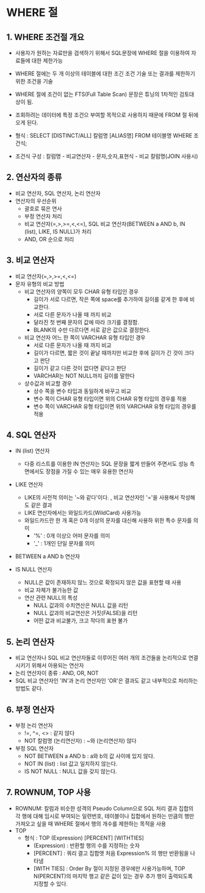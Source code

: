 # WHERE 절
## 1. WHERE 조건절 개요
- 사용자가 원하는 자료만을 검색하기 위해서 SQL문장에 WHERE 절을 이용하여 자료들에 대한 제한가능
- WHERE 절에는 두 개 이상의 테이블에 대한 조긴 조건 기술 또는 결과를 제한하기 위한 조건을 기술
- WHERE 절에 조건이 없는 FTS(Full Table Scan) 문장은 튜닝의 1차적인 검토대상이 됨.
- 조회하려는 데이터에 특정 조건으 부여할 목적으로 사용하지 때문에 FROM 절 뒤에 오게 된다.

- 형식 : SELECT [DISTINCT/ALL] 칼럼명 [ALIAS명] FROM 테이블명 WHERE 조건식;
- 조건식 구성 : 칼럼명 - 비교연산자 - 문자,숫자,표현식 - 비교 칼럼명(JOIN 사용시)

## 2. 연산자의 종류
- 비교 연산자, SQL 연산자, 논리 연산자
- 연산자의 우선순위
	- 괄호로 묶은 연사
	- 부정 연산자 처리
	- 비교 연산자(=,>,>=,<,<=), SQL 비교 연산자(BETWEEN a AND b, IN (list), LIKE, IS NULL)가 처리
	- AND, OR 순으로 처리
	
## 3. 비교 연산자
- 비교 연산자(=,>,>=,<,<=)
- 문자 유형의 비교 방법
	- 비교 연산자의 양쪽이 모두 CHAR 유형 타입인 경우
		- 길이가 서로 다르면, 작은 쪽에 space를 추가하여 길이를 같게 한 후에 비교한다.
		- 서로 다른 문자가 나올 때 까지 비교
		- 달라진 첫 번째 문자의 값에 따라 크기를 결정함.
		- BLANK의 수만 다르다면 서로 같은 값으로 결정한다.
	- 비교 연산자 어느 한 쪽이 VARCHAR 유형 타입인 경우
		- 서로 다른 문자가 나올 때 까지 비교
		- 길이가 다르면, 짧은 것이 끝날 때까지만 비교한 후에 길이가 긴 것이 크다고 판단
		- 길이가 같고 다른 것이 없다면 같다고 판단
		- VARCHAR는 NOT NULL까지 길이를 말한다
	- 상수값과 비교할 경우
		- 상수 쪽을 변수 타입과 동일하게 바꾸고 비교
		- 변수 쪽이 CHAR 유형 타입이면 위의 CHAR 유형 타입의 경우를 적용
		- 변수 쪽이 VARCHAR 유형 타입이면 위의 VARCHAR 유형 타입의 경우를 적용

## 4. SQL 연산자
- IN (list) 연산자
	- 다중 리스트를 이용한 IN 연산자는 SQL 문장을 짧게 만들어 주면서도 성능 측면에서도 장점을 가질 수 있는 매우 유용한 연산자
- LIKE 연산자
	- LIKE의 사전적 의미는 '~와 같다'이다. , 비교 연산자인 '='을 사용해서 작성해도 같은 결과
	- LIKE 연산자에서는 와일드카드(WildCard) 사용가능
	- 와일드카드란 한 개 혹은 0개 이상의 문자를 대신해 사용하 위한 특수 문자를 의미
		- '%' : 0개 이상으 어떠 문자를 의미
		- '_' : 1개인 단일 문자를 의미

- BETWEEN a AND b 연산자
- IS NULL 연산자
	- NULL은 값이 존재하지 않느 것으로 확정되지 않은 값을 표현할 때 사용
	- 비교 자체가 불가능한 값
	- 연산 관련 NULL의 특성
		- NULL 값과의 수치연산은 NULL 값을 리턴
		- NULL 값과의 비교연산은 거짓(FALSE)을 리턴
		- 어떤 값과 비교불가, 크고 작다의 표현 불가

## 5. 논리 연산자
- 비교 연산자나 SQL 비교 연산자들로 이루어진 여러 개의 조건들을 논리적으로 연결시키기 위해서 아용되는 연산자 
- 논리 연산자이 종류 : AND, OR, NOT
- SQL 비교 연산자인 'IN'과 논리 연산자인 'OR'은 결과도 같고 내부적으로 처리하는 방법도 같다.

## 6. 부정 연산자
- 부정 논리 연산자
	- !=, ^=, <> : 같지 않다
	- NOT 칼럼명 (논리연산자) : ~와 (논리연산자) 않다
- 부정 SQL 연산자
	- NOT BETWEEN a AND b : a와 b의 값 사이에 있지 않다.
	- NOT IN (list) : list 값고 일치하지 않는다.
	- IS NOT NULL : NULL 값을 갖지 않는다.

## 7. ROWNUM, TOP 사용
- ROWNUM: 
칼럼과 비슷한 성격의 Pseudo Column으로 SQL 처리 결과 집합의 각 행에 대해 임시로 부여되는 일련번호, 테이블이나 집합에서 원하는 만큼의 행만 가져오고 싶을 때 WHERE 절에서 행의 개수를 제한하는 목적을 사용
- TOP
	- 형식 : TOP (Expression) [PERCENT] [WITHTIES]
		- (Expression) : 반환할 행의 수를 지정하는 숫자
		- [PERCENT] : 쿼리 결고 집합엣 처음 Expression% 의 행만 반환됨을 나타냄
		- [WITH TIES] : Order By 절이 지정된 경우에만 사용가능하며, TOP N(PERCENT)의 마지막 행고 같은 값이 있는 경우 추가 행이 출력되도록 지정할 수 있다.
	
